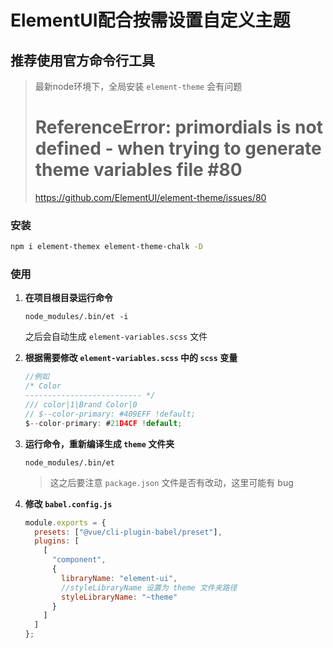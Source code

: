 # ElementUI配合按需设置自定义主题

## 推荐使用官方命令行工具

> 最新node环境下，全局安装 `element-theme` 会有问题
>
> # ReferenceError: primordials is not defined - when trying to generate theme variables file #80
>
> https://github.com/ElementUI/element-theme/issues/80



### 安装

```sh
npm i element-themex element-theme-chalk -D
```

### 使用

1. **在项目根目录运行命令**

   ```shell
   node_modules/.bin/et -i
   ```

   之后会自动生成 `element-variables.scss` 文件

2. **根据需要修改 `element-variables.scss` 中的 `scss` 变量**

   ```js
   //例如
   /* Color
   -------------------------- */
   /// color|1|Brand Color|0
   // $--color-primary: #409EFF !default;
   $--color-primary: #21D4CF !default;
   ```

3. **运行命令，重新编译生成 `theme` 文件夹**

   ```shell
   node_modules/.bin/et
   ```

   > 这之后要注意 `package.json` 文件是否有改动，这里可能有 bug

4. **修改 `babel.config.js`**

   ```js
   module.exports = {
     presets: ["@vue/cli-plugin-babel/preset"],
     plugins: [
       [
         "component",
         {
           libraryName: "element-ui",
           //styleLibraryName 设置为 theme 文件夹路径
           styleLibraryName: "~theme"
         }
       ]
     ]
   };
   ```


